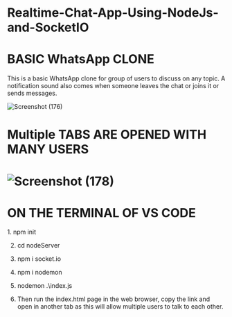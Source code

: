 # Realtime-Chat-App-Using-NodeJs-and-SocketIO
<h1>BASIC WhatsApp CLONE</h1>
This is a basic WhatsApp clone for group of users to discuss on any topic. A notification sound also comes when someone leaves the chat or joins it or sends messages.

![Screenshot (176)](https://user-images.githubusercontent.com/55024842/208242258-70705deb-16b3-41ba-af06-10b93bce78b7.png)


<h1>Multiple TABS ARE OPENED WITH MANY USERS<h1>

![Screenshot (178)](https://user-images.githubusercontent.com/55024842/208242301-e4b48fe4-6fda-4e1f-b2f2-e17320c57cbc.png)


<h1>ON THE TERMINAL OF VS CODE</h1>
1. npm init

2. cd nodeServer

3. npm i socket.io

4. npm i nodemon

5. nodemon .\index.js

6. Then run the index.html page in the web browser, copy the link and open in another tab as this will allow multiple users to talk to each other.
